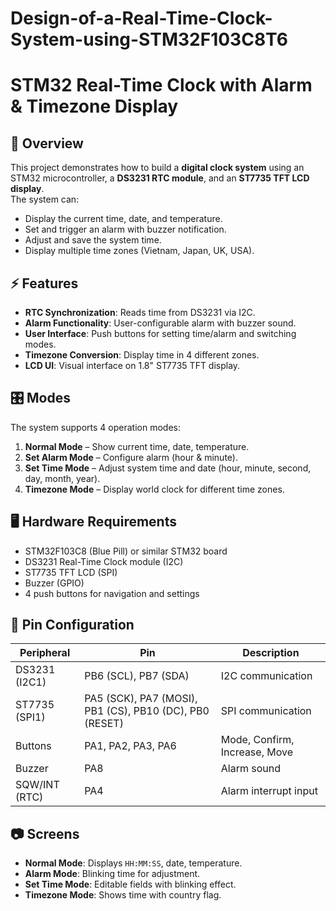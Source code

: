 # Design-of-a-Real-Time-Clock-System-using-STM32F103C8T6
# STM32 Real-Time Clock with Alarm & Timezone Display

## 📌 Overview
This project demonstrates how to build a **digital clock system** using an STM32 microcontroller, a **DS3231 RTC module**, and an **ST7735 TFT LCD display**.  
The system can:
- Display the current time, date, and temperature.
- Set and trigger an alarm with buzzer notification.
- Adjust and save the system time.
- Display multiple time zones (Vietnam, Japan, UK, USA).
## ⚡ Features
- **RTC Synchronization**: Reads time from DS3231 via I2C.
- **Alarm Functionality**: User-configurable alarm with buzzer sound.
- **User Interface**: Push buttons for setting time/alarm and switching modes.
- **Timezone Conversion**: Display time in 4 different zones.
- **LCD UI**: Visual interface on 1.8" ST7735 TFT display.

## 🎛️ Modes
The system supports 4 operation modes:
1. **Normal Mode** – Show current time, date, temperature.
2. **Set Alarm Mode** – Configure alarm (hour & minute).
3. **Set Time Mode** – Adjust system time and date (hour, minute, second, day, month, year).
4. **Timezone Mode** – Display world clock for different time zones.

## 🖥️ Hardware Requirements
- STM32F103C8 (Blue Pill) or similar STM32 board
- DS3231 Real-Time Clock module (I2C)
- ST7735 TFT LCD (SPI)
- Buzzer (GPIO)
- 4 push buttons for navigation and settings

## 🔧 Pin Configuration
| Peripheral | Pin | Description |
|------------|-----|-------------|
| DS3231 (I2C1) | PB6 (SCL), PB7 (SDA) | I2C communication |
| ST7735 (SPI1) | PA5 (SCK), PA7 (MOSI), PB1 (CS), PB10 (DC), PB0 (RESET) | SPI communication |
| Buttons | PA1, PA2, PA3, PA6 | Mode, Confirm, Increase, Move |
| Buzzer | PA8 | Alarm sound |
| SQW/INT (RTC) | PA4 | Alarm interrupt input |

## 📷 Screens
- **Normal Mode**: Displays `HH:MM:SS`, date, temperature.
- **Alarm Mode**: Blinking time for adjustment.
- **Set Time Mode**: Editable fields with blinking effect.
- **Timezone Mode**: Shows time with country flag.

